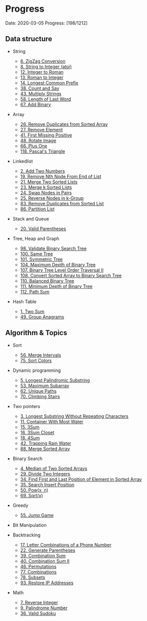 # Progress

Date: 2020-03-05
Progress: [198/1212]

## Data structure
  - String
    - [6. ZigZag Conversion](https://github.com/kaiCbs/Leetcode/blob/master/code/medium/zigzag-conversion.py)
    - [8. String to Integer (atoi)](https://github.com/kaiCbs/Leetcode/blob/master/code/medium/string-to-integer-atoi.py) 
    - [12. Integer to Roman](https://github.com/kaiCbs/Leetcode/blob/master/code/medium/integer-to-roman.py)
    - [13. Roman to Integer](https://github.com/kaiCbs/Leetcode/blob/master/code/easy/roman-to-integer.py)
    - [14. Longest Common Prefix](https://github.com/kaiCbs/Leetcode/blob/master/code/easy/longest-common-prefix.py)
    - [38. Count and Say](https://github.com/kaiCbs/Leetcode/blob/master/code/easy/count-and-say.py)
    - [43. Multiply Strings](https://github.com/kaiCbs/Leetcode/blob/master/code/medium/multiply-strings.py)
    - [58. Length of Last Word](https://github.com/kaiCbs/Leetcode/blob/master/code/easy/length-of-last-word.py)
    - [67. Add Binary](https://github.com/kaiCbs/Leetcode/blob/master/code/easy/add-binary.py)

  - Array
    - [26. Remove Duplicates from Sorted Array](https://github.com/kaiCbs/Leetcode/blob/master/code/easy/remove-duplicates-from-sorted-array.py)
    - [27. Remove Element](https://github.com/kaiCbs/Leetcode/blob/master/code/easy/remove-element.py)
    - [41. First Missing Positive](https://github.com/kaiCbs/Leetcode/blob/master/code/hard/first-missing-positive.py)
    - [48. Rotate Image](https://github.com/kaiCbs/Leetcode/blob/master/code/medium/rotate-image.py)
    - [66. Plus One](https://github.com/kaiCbs/Leetcode/blob/master/code/easy/plus-one.py)
    - [118. Pascal's Triangle](https://github.com/kaiCbs/Leetcode/blob/master/code/easy/pascals-triangle.py)

  - Linkedlist
    - [2. Add Two Numbers](https://github.com/kaiCbs/Leetcode/blob/master/code/medium/add-two-numbers.py)
    - [19. Remove Nth Node From End of List](https://github.com/kaiCbs/Leetcode/blob/master/code/medium/remove-nth-node-from-end-of-list.py)
    - [21. Merge Two Sorted Lists](https://github.com/kaiCbs/Leetcode/blob/master/code/easy/merge-two-sorted-lists.py)
    - [23. Merge k Sorted Lists](https://github.com/kaiCbs/Leetcode/blob/master/code/hard/merge-k-sorted-lists.py)
    - [24. Swap Nodes in Pairs](https://github.com/kaiCbs/Leetcode/blob/master/code/medium/swap-nodes-in-pairs.py)
    - [25. Reverse Nodes in k-Group](https://github.com/kaiCbs/Leetcode/blob/master/code/hard/reverse-nodes-in-k-group.py)
    - [83. Remove Duplicates from Sorted List](https://github.com/kaiCbs/Leetcode/blob/master/code/easy/remove-duplicates-from-sorted-list.py)
    - [86. Partition List](https://github.com/kaiCbs/Leetcode/blob/master/code/medium/partition-list.py)

  - Stack and Queue
    - [20. Valid Parentheses](https://github.com/kaiCbs/Leetcode/blob/master/code/easy/valid-parentheses.py)

  - Tree, Heap and Graph
    - [98. Validate Binary Search Tree](https://github.com/kaiCbs/Leetcode/blob/master/code/medium/validate-binary-search-tree.py)
    - [100. Same Tree](https://github.com/kaiCbs/Leetcode/blob/master/code/easy/same-tree.py)
    - [101. Symmetric Tree](https://github.com/kaiCbs/Leetcode/blob/master/code/easy/symmetric-tree.py)
    - [104. Maximum Depth of Binary Tree](https://github.com/kaiCbs/Leetcode/blob/master/code/easy/maximum-depth-of-binary-tree.py)
    - [107. Binary Tree Level Order Traversal II](https://github.com/kaiCbs/Leetcode/blob/master/code/easy/binary-tree-level-order-traversal-ii.py)
    - [108. Convert Sorted Array to Binary Search Tree](https://github.com/kaiCbs/Leetcode/blob/master/code/easy/convert-sorted-array-to-binary-search-tree.py)
    - [110. Balanced Binary Tree](https://github.com/kaiCbs/Leetcode/blob/master/code/easy/balanced-binary-tree.py)
    - [111. Minimum Depth of Binary Tree](https://github.com/kaiCbs/Leetcode/blob/master/code/easy/minimum-depth-of-binary-tree.py)
    - [112. Path Sum](https://github.com/kaiCbs/Leetcode/blob/master/code/easy/path-sum.py)

  - Hash Table
    - [1. Two Sum](https://github.com/kaiCbs/Leetcode/blob/master/code/easy/two-sum.py)
    - [49. Group Anagrams](https://github.com/kaiCbs/Leetcode/blob/master/code/medium/group-anagrams.py)

## Algorithm & Topics
  - Sort
    - [56. Merge Intervals](https://github.com/kaiCbs/Leetcode/blob/master/code/medium/merge-intervals.py)
    - [75. Sort Colors](https://github.com/kaiCbs/Leetcode/blob/master/code/medium/sort-colors.py)

  - Dynamic programming
    - [5. Longest Palindromic Substring](https://github.com/kaiCbs/Leetcode/blob/master/code/medium/longest-palindromic-substring.py)
    - [53. Maximum Subarray](https://github.com/kaiCbs/Leetcode/blob/master/code/easy/maximum-subarray.py)
    - [62. Unique Paths](https://github.com/kaiCbs/Leetcode/blob/master/code/medium/unique-paths.py)
    - [70. Climbing Stairs](https://github.com/kaiCbs/Leetcode/blob/master/code/easy/climbing-stairs.py)
 
  - Two pointers
    - [3. Longest Substring Without Repeating Characters](https://github.com/kaiCbs/Leetcode/blob/master/code/medium/longest-substring-without-repeating-characters.py)
    - [11. Container With Most Water](https://github.com/kaiCbs/Leetcode/blob/master/code/medium/container-with-most-water.py)
    - [15. 3Sum](https://github.com/kaiCbs/Leetcode/blob/master/code/medium/3sum.py)
    - [16. 3Sum Closet](https://github.com/kaiCbs/Leetcode/blob/master/code/medium/3sum-closest.py)
    - [18. 4Sum](https://github.com/kaiCbs/Leetcode/blob/master/code/medium/4sum.py)
    - [42. Trapping Rain Water](https://github.com/kaiCbs/Leetcode/blob/master/code/hard/trapping-rain-water.py)
    - [88. Merge Sorted Array](https://github.com/kaiCbs/Leetcode/blob/master/code/easy/merge-sorted-array.py)

  - Binary Search
    - [4. Median of Two Sorted Arrays](https://github.com/kaiCbs/Leetcode/blob/master/code/hard/median-of-two-sorted-arrays.py)
    - [29. Divide Two Integers](https://github.com/kaiCbs/Leetcode/blob/master/code/medium/divide-two-integers.py)
    - [34. Find First and Last Position of Element in Sorted Array](https://github.com/kaiCbs/Leetcode/blob/master/code/medium/find-first-and-last-position-of-element-in-sorted-array.py)
    - [35. Search Insert Position](https://github.com/kaiCbs/Leetcode/blob/master/code/easy/search-insert-position.py)
    - [50. Pow(x, n)](https://github.com/kaiCbs/Leetcode/blob/master/code/medium/powx-n.py)
    - [69. Sqrt(x)](https://github.com/kaiCbs/Leetcode/blob/master/code/easy/sqrtx.py)

  - Greedy
    - [55. Jump Game](https://github.com/kaiCbs/Leetcode/blob/master/code/medium/jump-game.py)

  - Bit Manipulation

  - Backtracking
    - [17. Letter Combinations of a Phone Number](https://github.com/kaiCbs/Leetcode/blob/master/code/medium/letter-combinations-of-a-phone-number.py) 
    - [22. Generate Parentheses](https://github.com/kaiCbs/Leetcode/blob/master/code/medium/generate-parentheses.py)
    - [39. Combination Sum](https://github.com/kaiCbs/Leetcode/blob/master/code/medium/combination-sum.py)
    - [40. Combination Sum II](https://github.com/kaiCbs/Leetcode/blob/master/code/medium/combination-sum-ii.py)
    - [46. Permutations](https://github.com/kaiCbs/Leetcode/blob/master/code/medium/permutations.py)
    - [77. Combinations](https://github.com/kaiCbs/Leetcode/blob/master/code/medium/combinations.py)
    - [78. Subsets](https://github.com/kaiCbs/Leetcode/blob/master/code/medium/subsets.py)
    - [93. Restore IP Addresses](https://github.com/kaiCbs/Leetcode/blob/master/code/medium/restore-ip-addresses.py)

  - Math
    - [7. Reverse Integer](https://github.com/kaiCbs/Leetcode/blob/master/code/easy/reverse-integer.py)
    - [9. Palindrome Number](https://github.com/kaiCbs/Leetcode/blob/master/code/easy/palindrome-number.py)
    - [36. Valid Sudoku](https://github.com/kaiCbs/Leetcode/blob/master/code/medium/valid-sudoku.py)
